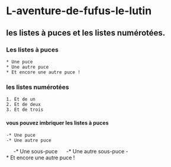 # L-aventure-de-fufus-le-lutin

## les listes à puces et les listes numérotées.

### Les listes à puces
	* Une puce
	* Une autre puce
	* Et encore une autre puce !

### les listes numérotées
	1. Et de un
	2. Et de deux
	3. Et de trois

#### vous pouvez imbriquer les listes à puces
	-* Une puce
	-* Une autre puce
    	-* Une sous-puce
    	-* Une autre sous-puce
	-* Et encore une autre puce !
